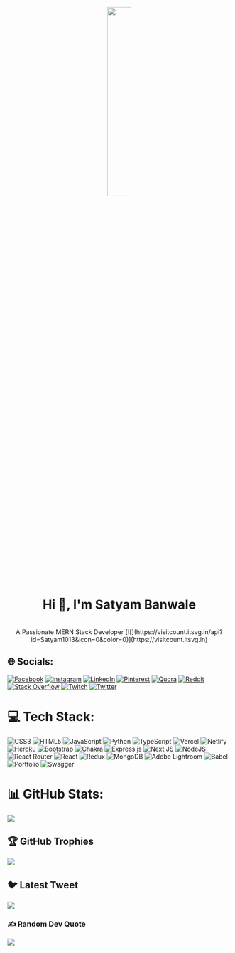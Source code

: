 <p align="center" width="100%">
    <img width="33%" src="https://media.giphy.com/media/JyxdzuAaxZnPH7TyRd/giphy-downsized-large.gif">
    </p>
    
<h1 align="center">
Hi 👋, I'm Satyam Banwale
</h1>
<p align="center" font-family='sans' font-weigth='bolder'>
<br>A Passionate MERN Stack Developer
[![](https://visitcount.itsvg.in/api?id=Satyam1013&icon=0&color=0)](https://visitcount.itsvg.in)

## 🌐 Socials:
[![Facebook](https://img.shields.io/badge/Facebook-%231877F2.svg?logo=Facebook&logoColor=white)](https://facebook.com/SatYam.Banwale) [![Instagram](https://img.shields.io/badge/Instagram-%23E4405F.svg?logo=Instagram&logoColor=white)](https://instagram.com/swager_satyam) [![LinkedIn](https://img.shields.io/badge/LinkedIn-%230077B5.svg?logo=linkedin&logoColor=white)](https://linkedin.com/in/satyam-banwale) [![Pinterest](https://img.shields.io/badge/Pinterest-%23E60023.svg?logo=Pinterest&logoColor=white)](https://pinterest.com/satyambanwale) [![Quora](https://img.shields.io/badge/Quora-%23B92B27.svg?logo=Quora&logoColor=white)](https://quora.com/profile/Satyam-Banwale-1) [![Reddit](https://img.shields.io/badge/Reddit-%23FF4500.svg?logo=Reddit&logoColor=white)](https://reddit.com/user/https://www.reddit.com/user/Professional-Okra-31) [![Stack Overflow](https://img.shields.io/badge/-Stackoverflow-FE7A16?logo=stack-overflow&logoColor=white)](https://stackoverflow.com/users/satyam-banwale) [![Twitch](https://img.shields.io/badge/Twitch-%239146FF.svg?logo=Twitch&logoColor=white)](https://twitch.tv/SatyamBanwale3) [![Twitter](https://img.shields.io/badge/Twitter-%231DA1F2.svg?logo=Twitter&logoColor=white)](https://twitter.com/SatyamBanwale3) 

# 💻 Tech Stack:
![CSS3](https://img.shields.io/badge/css3-%231572B6.svg?style=for-the-badge&logo=css3&logoColor=white) ![HTML5](https://img.shields.io/badge/html5-%23E34F26.svg?style=for-the-badge&logo=html5&logoColor=white) ![JavaScript](https://img.shields.io/badge/javascript-%23323330.svg?style=for-the-badge&logo=javascript&logoColor=%23F7DF1E) ![Python](https://img.shields.io/badge/python-3670A0?style=for-the-badge&logo=python&logoColor=ffdd54) ![TypeScript](https://img.shields.io/badge/typescript-%23007ACC.svg?style=for-the-badge&logo=typescript&logoColor=white) ![Vercel](https://img.shields.io/badge/vercel-%23000000.svg?style=for-the-badge&logo=vercel&logoColor=white) ![Netlify](https://img.shields.io/badge/netlify-%23000000.svg?style=for-the-badge&logo=netlify&logoColor=#00C7B7) ![Heroku](https://img.shields.io/badge/heroku-%23430098.svg?style=for-the-badge&logo=heroku&logoColor=white) ![Bootstrap](https://img.shields.io/badge/bootstrap-%23563D7C.svg?style=for-the-badge&logo=bootstrap&logoColor=white) ![Chakra](https://img.shields.io/badge/chakra-%234ED1C5.svg?style=for-the-badge&logo=chakraui&logoColor=white) ![Express.js](https://img.shields.io/badge/express.js-%23404d59.svg?style=for-the-badge&logo=express&logoColor=%2361DAFB) ![Next JS](https://img.shields.io/badge/Next-black?style=for-the-badge&logo=next.js&logoColor=white) ![NodeJS](https://img.shields.io/badge/node.js-6DA55F?style=for-the-badge&logo=node.js&logoColor=white) ![React Router](https://img.shields.io/badge/React_Router-CA4245?style=for-the-badge&logo=react-router&logoColor=white) ![React](https://img.shields.io/badge/react-%2320232a.svg?style=for-the-badge&logo=react&logoColor=%2361DAFB) ![Redux](https://img.shields.io/badge/redux-%23593d88.svg?style=for-the-badge&logo=redux&logoColor=white) ![MongoDB](https://img.shields.io/badge/MongoDB-%234ea94b.svg?style=for-the-badge&logo=mongodb&logoColor=white) ![Adobe Lightroom](https://img.shields.io/badge/Adobe%20Lightroom-31A8FF.svg?style=for-the-badge&logo=Adobe%20Lightroom&logoColor=white) ![Babel](https://img.shields.io/badge/Babel-F9DC3e?style=for-the-badge&logo=babel&logoColor=black) ![Portfolio](https://img.shields.io/badge/Portfolio-%23000000.svg?style=for-the-badge&logo=firefox&logoColor=#FF7139) ![Swagger](https://img.shields.io/badge/-Swagger-%23Clojure?style=for-the-badge&logo=swagger&logoColor=white)
# 📊 GitHub Stats:

![](https://github-readme-streak-stats.herokuapp.com/?user=Satyam1013&theme=dark&hide_border=false)<br/>


## 🏆 GitHub Trophies
![](https://github-profile-trophy.vercel.app/?username=Satyam1013&theme=radical&no-frame=false&no-bg=true&margin-w=4)

## 🐦 Latest Tweet
[![](https://gtce.itsvg.in/api?username=@SatyamBanwale3)](https://github.com/VishwaGauravIn/github-twitter-card-embed)

### ✍️ Random Dev Quote
![](https://quotes-github-readme.vercel.app/api?type=horizontal&theme=radical)






